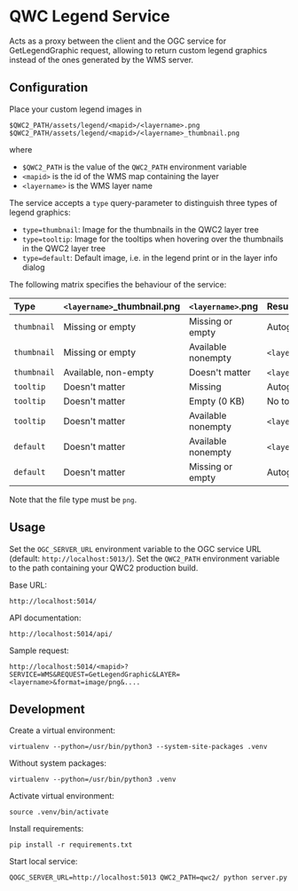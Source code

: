QWC Legend Service
===================

Acts as a proxy between the client and the OGC service for GetLegendGraphic request,
allowing to return custom legend graphics instead of the ones generated by the WMS server.

Configuration
-------------

Place your custom legend images in

    $QWC2_PATH/assets/legend/<mapid>/<layername>.png
    $QWC2_PATH/assets/legend/<mapid>/<layername>_thumbnail.png

where

 * `$QWC2_PATH` is the value of the `QWC2_PATH` environment variable
 * `<mapid>` is the id of the WMS map containing the layer
 * `<layername>` is the WMS layer name

The service accepts a `type` query-parameter to distinguish three types of legend graphics:

 - `type=thumbnail`: Image for the thumbnails in the QWC2 layer tree
 - `type=tooltip`: Image for the tooltips when hovering over the thumbnails in the QWC2 layer tree
 - `type=default`: Default image, i.e. in the legend print or in the layer info dialog

The following matrix specifies the behaviour of the service:

Type        | `<layername>`_thumbnail.png | `<layername>`.png  | Result
:-----------|:----------------------------|:-------------------|:--------------------
`thumbnail` | Missing or empty            | Missing or empty   | Autogenerated by WMS
`thumbnail` | Missing or empty            | Available nonempty | `<layername>`.png
`thumbnail` | Available, non-empty        | Doesn't matter     | `<layername>`_thumbnail.png
`tooltip`   | Doesn't matter              | Missing            | Autogenerated by WMS
`tooltip`   | Doesn't matter              | Empty (0 KB)       | No tooltip
`tooltip`   | Doesn't matter              | Available nonempty | `<layername>`.png
`default`   | Doesn't matter              | Available nonempty | `<layername>`.png
`default`   | Doesn't matter              | Missing or empty   | Autogenerated by WMS

Note that the file type must be `png`.


Usage
-----

Set the `OGC_SERVER_URL` environment variable to the OGC service URL (default: `http://localhost:5013/`).
Set the `QWC2_PATH` environment variable to the path containing your QWC2 production build.


Base URL:

    http://localhost:5014/

API documentation:

    http://localhost:5014/api/

Sample request:

    http://localhost:5014/<mapid>?SERVICE=WMS&REQUEST=GetLegendGraphic&LAYER=<layername>&format=image/png&....

Development
-----------

Create a virtual environment:

    virtualenv --python=/usr/bin/python3 --system-site-packages .venv

Without system packages:

    virtualenv --python=/usr/bin/python3 .venv

Activate virtual environment:

    source .venv/bin/activate

Install requirements:

    pip install -r requirements.txt

Start local service:

    QOGC_SERVER_URL=http://localhost:5013 QWC2_PATH=qwc2/ python server.py
